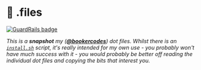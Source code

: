 # :wrench: .files

[![GuardRails badge](https://badges.production.guardrails.io/shtakai/dotfiles.svg)](https://www.guardrails.io)

_This is a **snapshot** my ([**@bookercodes**](https://twitter.com/bookercodes)) dot files. Whilst there is an
[`install.sh`](https://github.com/alexbooker/dotfiles/blob/master/install.sh) script, it's really intended for my own
use - you probably won't have much success with it - you would probably be better off reading the individual dot files and
copying the bits that interest you._
